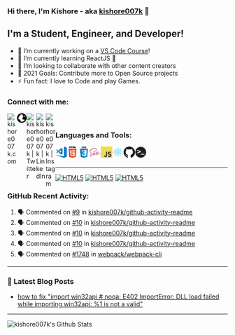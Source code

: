 ### Hi there, I'm Kishore - aka [kishore007k][website] 👋

## I'm a Student, Engineer, and Developer!
- 🔭 I’m currently working on a [VS Code Course][website]!
- 🌱 I’m currently learning ReactJS 🤞
- 👯 I’m looking to collaborate with other content creators
- 🥅 2021 Goals: Contribute more to Open Source projects
- ⚡ Fun fact: I love to Code and play Games.

### Connect with me:

[<img align="left" alt="kishore007k.com" width="22px" src="https://d2fltix0v2e0sb.cloudfront.net/dev-badge.svg" />][dev]
[<img align="left" alt="kishore007k.com" width="22px" src="https://raw.githubusercontent.com/iconic/open-iconic/master/svg/globe.svg" />][website]
[<img align="left" alt="kishore007k | Twitter" width="22px" src="https://cdn.jsdelivr.net/npm/simple-icons@v3/icons/twitter.svg" />][twitter]
[<img align="left" alt="kishore007k | LinkedIn" width="22px" src="https://cdn.jsdelivr.net/npm/simple-icons@v3/icons/linkedin.svg" />][linkedin]
[<img align="left" alt="kishore007k | Instagram" width="22px" src="https://cdn.jsdelivr.net/npm/simple-icons@v3/icons/instagram.svg" />][instagram]

<br />

### Languages and Tools:

[<img align="left" alt="Visual Studio Code" width="26px" src="https://raw.githubusercontent.com/github/explore/80688e429a7d4ef2fca1e82350fe8e3517d3494d/topics/visual-studio-code/visual-studio-code.png" />][website]
[<img align="left" alt="HTML5" width="26px" src="https://raw.githubusercontent.com/github/explore/80688e429a7d4ef2fca1e82350fe8e3517d3494d/topics/html/html.png" />][website]
[<img align="left" alt="CSS3" width="26px" src="https://raw.githubusercontent.com/github/explore/80688e429a7d4ef2fca1e82350fe8e3517d3494d/topics/css/css.png" />][website]
[<img align="left" alt="Sass" width="26px" src="https://raw.githubusercontent.com/github/explore/80688e429a7d4ef2fca1e82350fe8e3517d3494d/topics/sass/sass.png" />][website]
[<img align="left" alt="JavaScript" width="26px" src="https://raw.githubusercontent.com/github/explore/80688e429a7d4ef2fca1e82350fe8e3517d3494d/topics/javascript/javascript.png" />][website]
[<img align="left" alt="React" width="26px" src="https://raw.githubusercontent.com/github/explore/80688e429a7d4ef2fca1e82350fe8e3517d3494d/topics/react/react.png" />][website]
[<img align="left" alt="GitHub" width="26px" src="https://raw.githubusercontent.com/github/explore/78df643247d429f6cc873026c0622819ad797942/topics/github/github.png" />][website]
[<img align="left" alt="HTML5" width="26px" src="https://raw.githubusercontent.com/github/explore/80688e429a7d4ef2fca1e82350fe8e3517d3494d/topics/terminal/terminal.png" />][website]
<br />
<br />

---

[<img alt="HTML5" src="https://img.shields.io/badge/instagram-%23E4405F.svg?&style=for-the-badge&logo=instagram&logoColor=white" />][instagram]
[<img alt="HTML5" src="https://img.shields.io/badge/linkedin-%230077B5.svg?&style=for-the-badge&logo=linkedin&logoColor=white" />][linkedin]
[<img alt="HTML5" src="https://img.shields.io/badge/DEV.TO-%230A0A0A.svg?&style=for-the-badge&logo=dev-dot-to&logoColor=white" />][devcommunity]


### GitHub Recent Activity:
<!--START_SECTION:activity-->
1. 🗣 Commented on [#9](https://github.com//kishore007k/github-activity-readme/issues/9) in [kishore007k/github-activity-readme](https://github.com//kishore007k/github-activity-readme)
2. 🗣 Commented on [#10](https://github.com//kishore007k/github-activity-readme/issues/10) in [kishore007k/github-activity-readme](https://github.com//kishore007k/github-activity-readme)
3. 🗣 Commented on [#10](https://github.com//kishore007k/github-activity-readme/issues/10) in [kishore007k/github-activity-readme](https://github.com//kishore007k/github-activity-readme)
4. 🗣 Commented on [#10](https://github.com//kishore007k/github-activity-readme/issues/10) in [kishore007k/github-activity-readme](https://github.com//kishore007k/github-activity-readme)
5. 🗣 Commented on [#1748](https://github.com//webpack/webpack-cli/issues/1748) in [webpack/webpack-cli](https://github.com//webpack/webpack-cli)
<!--END_SECTION:activity-->

---

### 📕 Latest Blog Posts
<!-- BLOG-POST-LIST:START -->
- [how to fix "import win32api # noqa: E402 ImportError: DLL load failed while importing win32api: %1 is not a valid"](https://stackoverflow.com/questions/62112902/how-to-fix-import-win32api-noqa-e402-importerror-dll-load-failed-while-impo)
<!-- BLOG-POST-LIST:END -->

---

<img align="left" alt="kishore007k's Github Stats" src="https://github-readme-stats.kishore007k.vercel.app/api?username=kishore007k&show_icons=true&hide_border=true?&theme=prussian" />

[dev]: https://dev.to/kishore007k
[website]: https://kishorekkportfolio.netlify.app/
[twitter]: https://twitter.com/kishorekumarst1
[instagram]: https://www.instagram.com/_k_i_s_h_o_r_e_ak/
[linkedin]: https://www.linkedin.com/in/kishore-kumar-6bb5801a2/
[devcommunity]: https://dev.to/kishore007k

